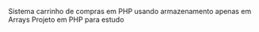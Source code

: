Sistema carrinho de compras em PHP usando armazenamento apenas em Arrays 
Projeto em PHP para estudo
